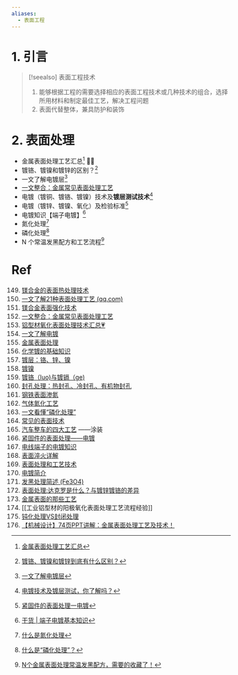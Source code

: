 ```yaml
---
aliases:
  - 表面工程
---
```

# 1. 引言 
> [!seealso] 表面工程技术
> 1. 能够根据工程的需要选择相应的表面工程技术或几种技术的组合，选择所用材料和制定最佳工艺，解决工程问题
> 2. 表面代替整体，兼具防护和装饰

# 2. 表面处理 
- 金属表面处理工艺汇总[^1] 🏳️‍🌈
- 镀铬、镀镍和镀锌的区别？[^2]
- 一文了解电镀层[^3]
- [一文整合：金属常见表面处理工艺](https://mp.weixin.qq.com/s/gJTR3Z8S-EZUn6ZIN18xjA)
- 电镀（镀铜、镀铬、镀镍）技术及**镀层测试技术**[^4]
- 电镀（镀锌、镀镍、氧化）及检验标准[^5]
- 电镀知识【端子电镀】[^6]
- 氮化处理[^7]
- 磷化处理[^8]
- N 个常温发黑配方和工艺流程[^9]


# Ref 

[^1]: [金属表面处理工艺汇总](https://mp.weixin.qq.com/s/e2iP5o7j9tP1JhQ2Um0WoA)
[^2]: [镀铬、镀镍和镀锌到底有什么区别？](https://mp.weixin.qq.com/s/HAYJQJq36ZOgZNiZjlFYsA)

[^3]: [一文了解电镀层](https://mp.weixin.qq.com/s/nDoMoJ7vHAfBQ8CE9IhKkA)

[^4]: [电镀技术及镀层测试，你了解吗？](https://mp.weixin.qq.com/s/0UkIlVMNjUZGEAwqpjeVYA)
[^5]: [紧固件的表面处理一电镀](https://mp.weixin.qq.com/s/KBGFoVYboB7Ev9YboXLuxQ)

[^6]: [干货 | 端子电镀基本知识](https://mp.weixin.qq.com/s/xhPMPh5FqrW_rUEPjGFGvQ)

[^7]: [什么是氮化处理](https://mp.weixin.qq.com/s/c5v4Vp7e2pgukvl-BXi7og)

[^8]: [什么是“磷化处理”？](https://mp.weixin.qq.com/s/bRILTWzMQS9K8IcUTinagg)

[^9]: [N个金属表面处理常温发黑配方，需要的收藏了！](https://mp.weixin.qq.com/s/UJQTYsOWZVV9RPOai85VYA)

149.  [镁合金的表面热处理技术](https://mp.weixin.qq.com/s/dSYjxKU7LtrRIAyNUaxxfA)
150. [一文了解21种表面处理工艺 (qq.com)](https://mp.weixin.qq.com/s/ZSLpA7Bo5XT8zVUzUIHC0Q)
151. [镁合金表面强化技术](https://mp.weixin.qq.com/s/LuFJLWJm6jIMF-cph8xTvg)
152. [一文整合：金属常见表面处理工艺](https://mp.weixin.qq.com/s/gJTR3Z8S-EZUn6ZIN18xjA)
153. [铝型材氧化表面处理技术汇总💗](https://mp.weixin.qq.com/s/UaOKz0VsQynFjtvnWsGh0A)
154. [一文了解电镀](https://mp.weixin.qq.com/s/beaemsXdUAwAfHtpzBW9bQ)
155. [金属表面处理](https://mp.weixin.qq.com/s/BVOOicN2AbZsMIem9QsUzA)
156. [化学镀的基础知识 ](https://mp.weixin.qq.com/s/_pK3fQzw8atq__rtAztYJw)
157. [镀层：铬、锌、镍](https://mp.weixin.qq.com/s/HAYJQJq36ZOgZNiZjlFYsA)
158. [镀镍](https://mp.weixin.qq.com/s/Uc7kXfw1zo0bPQQSmCa1og)
159. [镀铬（luo)与镀镉（ge) ](https://mp.weixin.qq.com/s/k9AMbUyzZjW6mcsegpdJ3g)
160. [封孔处理：热封孔、冷封孔、有机物封孔](https://mp.weixin.qq.com/s?__biz=MzA5MTExMTcxNQ%3D%3D&mid=2649602421&idx=1&sn=0b563bc19e04892fd8be9bdb4931c584&scene=45#wechat_redirect)
161. [钢铁表面渗氮](https://mp.weixin.qq.com/s/d9_AQmcJ83DpfqpTis4j3g)
162. [气体氮化工艺](https://mp.weixin.qq.com/s/OLEEAUlWPAgRAPHj0U_NDg)
163. [一文看懂“磷化处理”](https://mp.weixin.qq.com/s/hw4dBeQ77EQmsoU_Vjnx9w)
164. [常见的表面技术](https://mp.weixin.qq.com/s?__biz=MzA3MDM1MDkxNg==&mid=2666346682&idx=5&sn=d58d2cefa7f4132427d11aac5eec1381&chksm=8427b991b35030876337c5f95dad089575b67483e5de7502e6f87cee704878c0178ed67a9aa7&scene=21#wechat_redirect)
165. [汽车整车的四大工艺](https://mp.weixin.qq.com/s/vKENtqiHBjPDQaz5z2Rzkg) ——涂装
166. [紧固件的表面处理——电镀](https://mp.weixin.qq.com/s/KBGFoVYboB7Ev9YboXLuxQ)
167. [电线端子的电镀知识](https://mp.weixin.qq.com/s/xhPMPh5FqrW_rUEPjGFGvQ)
168. [表面淬火详解](https://mp.weixin.qq.com/s/f36IYOqAnV-EppvdpU2iiQ)
169. [表面处理和工艺技术](https://mp.weixin.qq.com/s/6zd9bJKjUVztFAp4Saltgg)
170. [电镀简介 ](https://mp.weixin.qq.com/s/W97nMpB6ALo4R-eYLlTDkA)
171. [发黑处理简述 (Fe3O4)](https://mp.weixin.qq.com/s/3HxcDYtjpKoNLq_hCa9vPg)
172. [表面处理:达克罗是什么？与镀锌镀铬的差异](https://mp.weixin.qq.com/s/XjUHQ1ZjC966riiYPbCBXw)
173. [金属表面的那些工艺](https://mp.weixin.qq.com/s/08fQLCfshqwPCmHsvduDZw)
174. [[工业铝型材的阳极氧化表面处理工艺流程经验]]
175. [钝化处理VS封闭处理](https://mp.weixin.qq.com/s/FQ9UIDKsEFwRjiMQRyr2vA)
176. [【机械设计】74页PPT讲解：金属表面处理工艺及技术！](https://mp.weixin.qq.com/s/xJBvZDrlkd81DrVXSyxzuw)